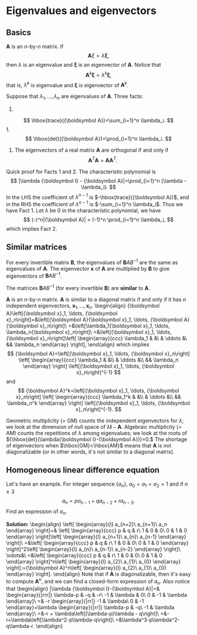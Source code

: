 # Eigenvalues and eigenvectors

## Basics

${\boldsymbol A}$ is an $n$-by-$n$ matrix. If
$$
{\boldsymbol A\xi}=\lambda {\boldsymbol \xi},
$$
then $\lambda$ is an eigenvalue and ${\boldsymbol \xi}$ is an eigenvector of ${\boldsymbol A}$. Notice that
$$
{\boldsymbol A}^k{\boldsymbol \xi}=\lambda^k {\boldsymbol \xi},
$$
that is, $\lambda^k$ is eigenvalue and ${\boldsymbol \xi}$ is eigenvector of ${\boldsymbol A}^k$.

Suppose that $\lambda_1,\ldots, \lambda_n$ are eigenvalues of ${\boldsymbol A}$.
Three facts:

1. 
$$
\hbox{trace}({\boldsymbol A})=\sum_{i=1}^n \lambda_i.
$$
1.
$$
\hbox{det}({\boldsymbol A})=\prod_{i=1}^n \lambda_i.
$$
1. The eigenvectors of a real matrix ${\boldsymbol A}$ are orthogonal if and only if
$$
{\boldsymbol A}^T{\boldsymbol A}={\boldsymbol A}{\boldsymbol A}^T.
$$


Quick proof for Facts 1 and 2. The characteristic polynomial is
$$
|\lambda {\boldsymbol I} - {\boldsymbol A}|=\prod_{i=1}^n (\lambda - \lambda_i).
$$
In the LHS the coefficient of $\lambda^{n-1}$ is $-\hbox{trace}({\boldsymbol A})$, and in the RHS the coefficient of $\lambda^{n-1}$ is $-\sum_{i=1}^n \lambda_i$. Thus we have Fact 1. Let $\lambda$ be 0 in the characteristic polynomial, we have
$$
(-)^n|{\boldsymbol A}| = (-1)^n \prod_{i=1}^n \lambda_i,
$$
which implies Fact 2.

## Similar matrices

For every invertible matrix ${\boldsymbol B}$, the eigenvalues of ${\boldsymbol BAB}^{-1}$ are the same as eigenvalues of ${\boldsymbol A}$. The eigenvector ${\boldsymbol x}$ of ${\boldsymbol A}$ are multiplied by ${\boldsymbol B}$ to give eigenvectors of ${\boldsymbol BAB}^{-1}$.

The matrices ${\boldsymbol BAB}^{-1}$ (for every invertible ${\boldsymbol B}$) are **similar** to ${\boldsymbol A}$.

${\boldsymbol A}$ is an $n$-by-$n$ matrix. ${\boldsymbol A}$ is similar to a diagonal matrix if and only if it has $n$ independent eigenvectors, ${\boldsymbol x}_1, \ldots, {\boldsymbol x}_n$.
\begin{align}
{\boldsymbol A}\left[{\boldsymbol x}_1, \ldots, {\boldsymbol x}_n\right]=&\left[{\boldsymbol A}{\boldsymbol x}_1, \ldots, {\boldsymbol A}{\boldsymbol x}_n\right]\\
=&\left[\lambda_1{\boldsymbol x}_1, \ldots, \lambda_n{\boldsymbol x}_n\right]\\
=&\left[{\boldsymbol x}_1, \ldots, {\boldsymbol x}_n\right]\left[
\begin{array}{ccc}
\lambda_1 & &\\
& \ddots &\\
&& \lambda_n
\end{array}
\right],
\end{align}
which implies 
$$
{\boldsymbol A}=\left[{\boldsymbol x}_1, \ldots, {\boldsymbol x}_n\right]
\left[
\begin{array}{ccc}
\lambda_1 & &\\
& \ddots &\\
&& \lambda_n
\end{array}
\right]
\left[{\boldsymbol x}_1, \ldots, {\boldsymbol x}_n\right]^{-1}
$$
and 
$$
{\boldsymbol A}^k=\left[{\boldsymbol x}_1, \ldots, {\boldsymbol x}_n\right]
\left[
\begin{array}{ccc}
\lambda_1^k & &\\
& \ddots &\\
&& \lambda_n^k
\end{array}
\right]
\left[{\boldsymbol x}_1, \ldots, {\boldsymbol x}_n\right]^{-1}.
$$

Geometric multiplicity (= GM) counts the independent eigenvectors for $\lambda$; we look at the dimension of null space of $\lambda{\boldsymbol I}-{\boldsymbol A}$. Algebraic multiplicity (= AM) counts the repetitions of $\lambda$ among eigenvalues; we look at the roots of ${\hbox{det}(\lambda{\boldsymbol I}-{\boldsymbol A})}=0.$ The shortage of eigenvectors when $\hbox{GM}<\hbox{AM}$ means that ${\boldsymbol A}$ is not diagonalizable (or in other words, it's not similar to a diagonal matrix).

## Homogeneous linear difference equation

Let's have an example. For integer sequence $\{a_n\}$, $a_0=a_1=a_2=1$ and if $n\ge 3$
$$
a_n = pa_{n-1} + qa_{n-2}+ra_{n-3}.
$$
Find an expression of $a_n$.

**Solution:** 
\begin{align}
\left[
\begin{array}{l}
a_{n+2}\\
a_{n+1}\\
a_n
\end{array}
\right]=&
\left[
\begin{array}{ccc}
p & q & r\\
1 & 0 & 0\\
0 & 1 & 0
\end{array}
\right]\left[
\begin{array}{l}
a_{n+1}\\
a_{n}\\
a_{n-1}
\end{array}
\right]\\
=&\left[
\begin{array}{ccc}
p & q & r\\
1 & 0 & 0\\
0 & 1 & 0
\end{array}
\right]^2\left[
\begin{array}{l}
a_{n}\\
a_{n-1}\\
a_{n-2}
\end{array}
\right]\\
\vdots&\\
=&\left[
\begin{array}{ccc}
p & q & r\\
1 & 0 & 0\\
0 & 1 & 0
\end{array}
\right]^n\left[
\begin{array}{l}
a_{2}\\
a_{1}\\
a_{0}
\end{array}
\right]:={\boldsymbol A}^n\left[
\begin{array}{l}
a_{2}\\
a_{1}\\
a_{0}
\end{array}
\right].
\end{align}
Note that if ${\boldsymbol A}$ is diagonalizable, then it's easy to compute ${\boldsymbol A}^n$, and we can find a closed-form expression of $a_n$. Also notice that
\begin{align}
|\lambda {\boldsymbol I}-{\boldsymbol A}|=&
\begin{array}{|rrr|}
\lambda-p & -q & -r\\
-1 & \lambda & 0\\
0 & -1 & \lambda
\end{array}\\
=& -r
\begin{array}{|rr|}
-1 & \lambda\\
0 & -1
\end{array}+\lambda
\begin{array}{|rr|}
\lambda-p & -q\\
-1 & \lambda
\end{array}\\
=&-r + \lambda\left[(\lambda-p)\lambda - q\right]\\
=&-r+\lambda\left[\lambda^2-p\lambda-q\right]\\
=&\lambda^3-p\lambda^2-q\lambda-r.
\end{align}
